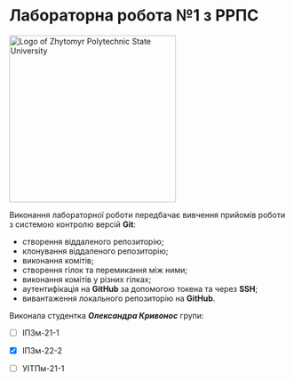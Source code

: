 # Лабораторна робота №1 з РРПС
<img src="https://media.ztu.edu.ua/wp-content/uploads/2020/02/Group-6-1-1536x465.png" alt="Logo of Zhytomyr Polytechnic State University" width="300">

Виконання лабораторної роботи передбачає вивчення прийомів роботи з системою контролю версій **Git**:
+ створення віддаленого репозиторію;
+ клонування віддаленого репозиторію;
+ виконання комітів;
+ створення гілок та перемикання між ними;
+ виконання комітів у різних гілках;
+ аутентифікація на **GitHub** за допомогою токена та через **SSH**;
+ вивантаження локального репозиторію на **GitHub**.

Виконала студентка ***Олександра Кривонос*** групи:
 - [ ] ІПЗм-21-1
 - [x] ІПЗм-22-2
 - [ ] УІТПм-21-1

